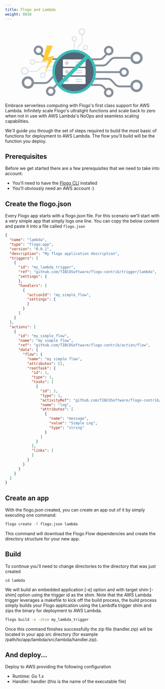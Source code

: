 ```yaml
---
title: Flogo and Lambda
weight: 8010
---
```


<center>
<svg xmlns="http://www.w3.org/2000/svg" width="418" height="236" viewBox="0 0 418 236">
    <g fill="none" fill-rule="evenodd">
        <g stroke="#87909B" opacity=".2" transform="rotate(-90 143.625 -33.375)">
            <path stroke-width="3.39" d="M82.24 31.092H59.96a10.734 10.734 0 0 1-7.864-3.428l-6.528-7.027a10.734 10.734 0 0 0-7.864-3.428H6.78M0 28.451h22.262a10.76 10.76 0 0 1 7.883 3.43l6.523 7.022"/>
            <ellipse cx="90.96" cy="30.137" stroke-width="4.52" rx="9.04" ry="8.993"/>
            <ellipse cx="39.831" cy="42.222" stroke-width="3.955" rx="6.78" ry="6.755" transform="matrix(-1 0 0 1 79.661 0)"/>
            <ellipse cx="68.079" cy="5.124" stroke-width="3.955" rx="6.78" ry="6.755"/>
            <path stroke-width="3.39" d="M12.495 4.983H61.22"/>
        </g>
        <g stroke="#87909B" transform="translate(224 72.25)">
            <path stroke-width="6" d="M145.563 124.699H106.16a19 19 0 0 1-13.953-6.104l-11.546-12.492A19 19 0 0 0 66.708 100H12M0 120h39.403a19 19 0 0 1 13.953 6.103l11.546 12.492"/>
            <circle cx="161" cy="123" r="16" stroke-width="8"/>
            <circle cx="70.5" cy="144.5" r="12" stroke-width="7" transform="matrix(-1 0 0 1 141 0)"/>
            <circle cx="120.5" cy="78.5" r="12" stroke-width="7"/>
            <path stroke-width="6" d="M22.116 78.249h86.245M12 56.699h39.403a19 19 0 0 0 13.953-6.104l11.546-12.492A19 19 0 0 1 90.855 32h54.708M0 36.699h39.403a19 19 0 0 0 13.953-6.104l11.546-12.492"/>
            <circle cx="161" cy="32" r="16" stroke-width="8"/>
            <circle cx="70.5" cy="8.5" r="12" stroke-width="7"/>
        </g>
        <g stroke="#87909B" transform="matrix(-1 0 0 1 180 71.25)">
            <path stroke-width="6" d="M133.563 114.699H94.16a19 19 0 0 1-13.953-6.104L68.661 96.103A19 19 0 0 0 54.708 90H0M2 114h39.403a19 19 0 0 1 13.953 6.103l11.546 12.492"/>
            <circle cx="149" cy="113" r="16" stroke-width="8"/>
            <circle cx="74.5" cy="141.5" r="12" stroke-width="7" transform="matrix(-1 0 0 1 149 0)"/>
            <path stroke-width="6" d="M44 36.699h39.403a19 19 0 0 0 13.953-6.104l11.546-12.492"/>
            <circle cx="114.5" cy="8.5" r="12" stroke-width="7"/>
        </g>
        <g stroke="#87909B" opacity=".2" transform="matrix(-1 0 0 1 134 112.25)">
            <path stroke-width="3.39" d="M104 36H77.598a10.734 10.734 0 0 1-7.863-3.427l-8.5-9.146A10.734 10.734 0 0 0 53.37 20H17M9 33h25.484a12.28 12.28 0 0 1 9.024 3.954l7.468 8.092"/>
            <circle cx="113.5" cy="34.5" r="10.5" stroke-width="4.52"/>
            <circle cx="54.5" cy="48.5" r="7.477" stroke-width="3.955" transform="matrix(-1 0 0 1 109 0)"/>
            <circle cx="87.5" cy="5.5" r="7.477" stroke-width="3.955"/>
            <path stroke-width="3.39" d="M.5 5.5H79"/>
        </g>
        <g transform="translate(111 78.25)">
            <circle cx="70" cy="71.75" r="66.875" fill="#576474"/>
            <g transform="translate(34 31)">
                <rect width="74" height="24" fill="#FFF" rx="3"/>
                <path fill="#D3D6DA" d="M41 7h22v3H41zM41 14h22v3H41z"/>
                <circle cx="13" cy="12" r="6" fill="#D3D6DA"/>
            </g>
            <g transform="translate(34 59)">
                <rect width="74" height="24" fill="#FFF" rx="3"/>
                <path fill="#D3D6DA" d="M41 7h22v3H41zM41 14h22v3H41z"/>
                <circle cx="13" cy="12" r="6" fill="#D3D6DA"/>
            </g>
            <g transform="translate(34 87)">
                <rect width="74" height="24" fill="#FFF" rx="3"/>
                <path fill="#D3D6DA" d="M41 7h22v3H41zM41 14h22v3H41z"/>
                <circle cx="13" cy="12" r="6" fill="#D3D6DA"/>
            </g>
            <circle cx="71" cy="71" r="67" stroke="#36BFBB" stroke-width="8"/>
        </g>
        <path fill="#FECB38" d="M92.635 64.986L77.5 117.084l19.738-4.452a1 1 0 0 1 1.174 1.276l-9.697 30.808a1 1 0 0 0 1.823.795l26.191-46.019a1 1 0 0 0-1.043-1.48l-18.116 3.21a1 1 0 0 1-1.086-1.397l15.273-33.848a1 1 0 0 0-.894-1.41l-17.252-.302a1 1 0 0 0-.977.72z"/>
        <path stroke="#36BFBB" stroke-width="12" d="M134.266 190.55l91.71-91.71"/>
    </g>
</svg>
</center>

Embrace serverless computing with Flogo's first class support for AWS Lambda. Infinitely scale Flogo's ultralight functions and scale back to zero when not in use with AWS Lambda's NoOps and seamless scaling capabilities.

We'll guide you through the set of steps required to build the most basic of functions for deployment to AWS Lambda. The flow you'll build will be the function you deploy.

## Prerequisites

Before we get started there are a few prerequisites that we need to take into account:

* You’ll need to have the [Flogo CLI](https://tibcosoftware.github.io/flogo/getting-started/getting-started-cli/) installed
* You’ll obviously need an AWS account :)

## Create the flogo.json

Every Flogo app starts with a flogo.json file. For this scenario we'll start with a very simple app that simply logs one line. You can copy the below content and paste it into a file called `flogo.json`

```json
{
  "name": "lambda",
  "type": "flogo:app",
  "version": "0.0.1",
  "description": "My flogo application description",
  "triggers": [
    {
      "id": "my_lambda_trigger",
      "ref": "github.com/TIBCOSoftware/flogo-contrib/trigger/lambda",
      "settings": {
      },
      "handlers": [
        {
          "actionId": "my_simple_flow",
          "settings": {
          }
        }
      ]
    }
  ],
  "actions": [
    {
      "id": "my_simple_flow",
      "name": "my simple flow",
      "ref": "github.com/TIBCOSoftware/flogo-contrib/action/flow",
      "data": {
        "flow": {
          "name": "my simple flow",
          "attributes": [],
          "rootTask": {
            "id": 1,
            "type": 1,
            "tasks": [
              {
                "id": 2,
                "type": 1,
                "activityRef": "github.com/TIBCOSoftware/flogo-contrib/activity/log",
                "name": "log",
                "attributes": [
                  {
                    "name": "message",
                    "value": "Simple Log",
                    "type": "string"
                  }
                ]
              }
            ],
            "links": [
            ]
          }
        }
      }
    }
  ]
}
```

## Create an app
With the flogo.json created, you can create an app out of it by simply executing one command:
```bash
flogo create -f flogo.json lambda
```

This command will download the Flogo Flow dependencies and create the directory structure for your new app.

## Build
To continue you'll need to change directories to the directory that was just created
```
cd lambda
```

We will build an embedded application [-e] option and with target shim [-shim] option using the trigger id as the shim. Note that the AWS Lambda trigger leverages a makefile to kick off the build process, the build process simply builds your Flogo application using the Lambdfa trigger shim and zips the binary for deployment to AWS Lambda.

```bash
flogo build -e -shim my_lambda_trigger
```

Once this command finishes successfully the zip file (handler.zip) will be located in your app src directory (for example /path/to/app/lambda/src/lambda/handler.zip).


## And deploy...
Deploy to AWS providing the following configuration
- Runtime: Go 1.x
- Handler: handler (this is the name of the executable file)